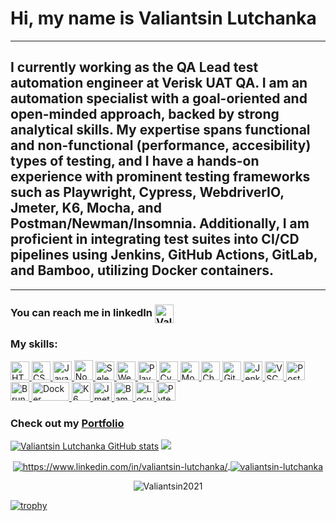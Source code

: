 # Hi, my name is Valiantsin Lutchanka
_________________
## I currently working as the QA Lead test automation engineer at Verisk UAT QA. I am an automation specialist with a goal-oriented and open-minded approach, backed by strong analytical skills. My expertise spans functional and non-functional (performance, accesibility) types of testing, and I have a hands-on experience with prominent testing frameworks such as Playwright, Cypress, WebdriverIO, Jmeter, K6, Mocha, and Postman/Newman/Insomnia. Additionally, I am proficient in integrating test suites into CI/CD pipelines using Jenkins, GitHub Actions, GitLab, and Bamboo, utilizing Docker containers.
_________________
### You can reach me in linkedIn  <a href="https://www.linkedin.com/in/valiantsin-lutchanka/" target="blank"><img align="center" src="https://cdn.iconscout.com/icon/free/png-64/linkedin-2752135-2284952.png" alt="Valiantsin Lutchanka" height="30" width="30" /></a>

### My skills:
<a href="https://www.w3.org/html/" target="_blank" rel="noreferrer"> <img src="https://cdn.iconscout.com/icon/free/png-64/html-3628838-3030115.png" alt="HTML" width="30" height="30"/> </a> 
<a href="https://www.w3.org/Style/CSS/Overview.en.html" target="_blank" rel="noreferrer"> <img src="https://cdn.iconscout.com/icon/free/png-64/css3-11-1175239.png" alt="CSS" width="30" height="30"/> </a> 
<a href="https://www.javascript.com/" target="_blank" rel="noreferrer"> <img src="https://cdn.iconscout.com/icon/free/png-64/javascript-2752148-2284965.png" alt="JavaScript" width="30" height="30"/> </a>
<a href="https://nodejs.dev/" target="_blank" rel="noreferrer"> <img src="https://cdn-icons-png.flaticon.com/512/919/919825.png" alt="NodeJS" width="30" height="32"/> </a> 
<a href="https://www.selenium.dev/" target="_blank" rel="noreferrer"> <img src="https://www.edureka.co/blog/content/ver.1554792280/uploads/2019/04/Selenium-logo-QTP-vs-Selenium-Edureka-300x270.png" alt="Selenium Webdriver" width="30" height="30"/> </a>
<a href="https://webdriver.io/" target="_blank" rel="noreferrer"> <img src="https://webdriver.io/img/logo-webdriver-io.png" alt="WebdriverIO" width="30" height="30"/> </a>
<a href="https://playwright.dev/" target="_blank" rel="noreferrer"> <img src="https://playwright.dev/img/playwright-logo.svg" alt="Playwright" width="30" height="30"/> </a>
<a href="https://www.cypress.io/" target="_blank" rel="noreferrer"> <img src="https://static-00.iconduck.com/assets.00/cypress-icon-512x511-29zvfts6.png" alt="CypressIO" width="30" height="30"/> </a>
<a href="https://mochajs.org/" target="_blank" rel="noreferrer"> <img src="https://cdn.iconscout.com/icon/free/png-64/mocha-1-1175012.png" alt="Mocha" width="30" height="30"/> </a>
<a href="https://www.chaijs.com/" target="_blank" rel="noreferrer"> <img src="https://encrypted-tbn0.gstatic.com/images?q=tbn:ANd9GcSlLRYIFxJ1UZDgQSQZ1kR47NuzaHdB0bQtmYwnfyLvmQ&s" alt="ChaiJS" width="30" height="30"/> </a>
<a href="https://git-scm.com/" target="_blank" rel="noreferrer"> <img src="https://icon-library.com/images/git-icon/git-icon-6.jpg" alt="Git" width="30" height="30"/> </a>
<a href="https://www.jenkins.io/" target="_blank" rel="noreferrer"> <img src="https://icon-library.com/images/jenkins-icon/jenkins-icon-17.jpg" alt="Jenkins" width="30" height="30"/> </a>
<a href="https://code.visualstudio.com/" target="_blank" rel="noreferrer"> <img src="https://cdn.iconscout.com/icon/free/png-64/visual-studio-code-3251603-2724650.png" alt="VSCode" width="30" height="30"/> </a>
<a href="https://www.postman.com/" target="_blank" rel="noreferrer"> <img src="https://cdn.iconscout.com/icon/free/png-64/postman-3628992-3030217.png" alt="Postman" width="30" height="30"/> </a>
<a href="https://docs.usebruno.com/" target="_blank" rel="noreferrer"> <img src="https://docs.usebruno.com/bruno.svg" alt="Bruno" width="30" height="30"/> </a>
<a href="https://www.docker.com/" target="_blank" rel="noreferrer"> <img src="https://1000logos.net/wp-content/uploads/2021/11/Docker-Logo-2013.png" alt="Docker" width="60" height="30"/> </a>
<a href="https://k6.io/" target="_blank" rel="noreferrer"> <img src="https://grafana.com/static/assets/img/logos/grafana-k6-logo.svg" alt="K6" width="30" height="30"/> </a>
<a href="https://jmeter.apache.org/" target="_blank" rel="noreferrer"> <img src="https://jmeter.apache.org/images/apple-touch-icon.png" alt="Jmeter" width="30" height="30"/> </a>
<a href="https://www.atlassian.com/software/bamboo" target="_blank" rel="noreferrer"> <img src="https://cdn.icon-icons.com/icons2/2699/PNG/512/atlassian_bamboo_logo_icon_168564.png" alt="Bamboo" width="30" height="30"/> </a>
<a href="https://locust.io/" target="_blank" rel="noreferrer"> <img src="https://miro.medium.com/v2/resize:fit:500/1*iHbPgMP5K4WWaP2RDBD37w.png" alt="Locust" width="30" height="30"/> </a>
<a href="https://docs.pytest.org/en/8.0.x/" target="_blank" rel="noreferrer"> <img src="https://reverbc.gallerycdn.vsassets.io/extensions/reverbc/vscode-pytest/0.1.1/1617123275355/Microsoft.VisualStudio.Services.Icons.Default" alt="Pytest" width="30" height="30"/> </a>

### Check out my [Portfolio](https://valiantsin2021.github.io/Portfolio-Valentin/)

[![Valiantsin Lutchanka GitHub stats](https://github-readme-stats.vercel.app/api?username=Valiantsin2021&show_icons=true&theme=transparent)](https://github.com/Valiantsin2021/github-readme-stats) <img src="https://github-readme-stats.vercel.app/api/top-langs?username=Valiantsin2021&layout=compact"/>

<p align="center">
    <a href="https://www.linkedin.com/in/valiantsin-lutchanka/" target="blank">
        <img align="center" src="https://img.shields.io/badge/-valiantsinlutchanka-blue?style=flat-square&logo=Linkedin&logoColor=white&link=https://www.linkedin.com/in/valiantsin-lutchanka/" alt="https://www.linkedin.com/in/valiantsin-lutchanka/" />
    </a>
    <a href="https://github.com/Valiantsin2021" target="blank">
        <img align="center" src="https://img.shields.io/github/followers/Valiantsin2021?label=follow&style=social" alt="valiantsin-lutchanka" />
    </a>
</p>

<p align="center">
    <img align="center" src="https://komarev.com/ghpvc/?username=Valiantsin2021" alt="Valiantsin2021" />
</p>

[![trophy](https://github-profile-trophy.vercel.app/?username=Valiantsin2021)](https://github.com/ryo-ma/github-profile-trophy)
